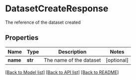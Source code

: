 # DatasetCreateResponse

The reference of the dataset created
## Properties
Name | Type | Description | Notes
------------ | ------------- | ------------- | -------------
**name** | **str** | The name of the dataset | [optional] 

[[Back to Model list]](../README.md#documentation-for-models) [[Back to API list]](../README.md#documentation-for-api-endpoints) [[Back to README]](../README.md)


